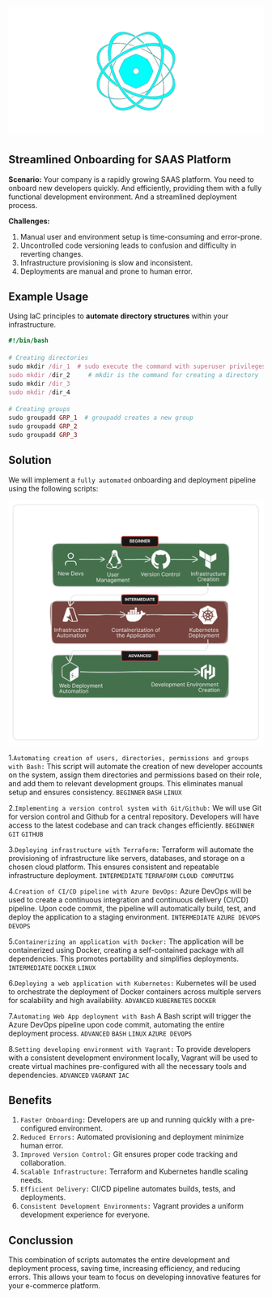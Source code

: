 # ![ForgeOps_banner](images/Forge-ops_banner-removebg-preview.png)

## Streamlined Onboarding for SAAS Platform

**Scenario:** Your company is a rapidly growing SAAS platform. You need to onboard new developers quickly. And efficiently, providing them with a fully functional development environment. And a streamlined deployment process.

**Challenges:**

1. Manual user and environment setup is time-consuming and error-prone.
2. Uncontrolled code versioning leads to confusion and difficulty in reverting changes.
3. Infrastructure provisioning is slow and inconsistent.
4. Deployments are manual and prone to human error.

## Example Usage

Using IaC principles to **automate directory structures** within your infrastructure.

```ruby
#!/bin/bash

# Creating directories
sudo mkdir /dir_1  # sudo execute the command with superuser privileges
sudo mkdir /dir_2     # mkdir is the command for creating a directory
sudo mkdir /dir_3
sudo mkdir /dir_4

# Creating groups
sudo groupadd GRP_1  # groupadd creates a new group
sudo groupadd GRP_2
sudo groupadd GRP_3

```

## Solution

We will implement a ```fully automated``` onboarding and deployment pipeline using the following scripts:

![DevOps_Journey](images/ForgeOps_diagram.png)

1.`Automating creation of users, directories, permissions and groups with Bash:`
This script will automate the creation of new developer accounts on the system, assign them directories and permissions based on their role, and add them to relevant development groups. This eliminates manual setup and ensures consistency.
`BEGINNER` `BASH` `LINUX`

2.`Implementing a version control system with Git/Github:`
We will use Git for version control and Github for a central repository. Developers will have access to the latest codebase and can track changes efficiently.
`BEGINNER` `GIT` `GITHUB`

3.`Deploying infrastructure with Terraform:`
Terraform will automate the provisioning of infrastructure like servers, databases, and storage on a chosen cloud platform. This ensures consistent and repeatable infrastructure deployment.
`INTERMEDIATE` `TERRAFORM` `CLOUD COMPUTING`

4.`Creation of CI/CD pipeline with Azure DevOps:`
Azure DevOps will be used to create a continuous integration and continuous delivery (CI/CD) pipeline. Upon code commit, the pipeline will automatically build, test, and deploy the application to a staging environment.
`INTERMEDIATE` `AZURE DEVOPS` `DEVOPS`

5.`Containerizing an application with Docker:`
The application will be containerized using Docker, creating a self-contained package with all dependencies. This promotes portability and simplifies deployments.
`INTERMEDIATE` `DOCKER` `LINUX`

6.`Deploying a web application with Kubernetes:`
Kubernetes will be used to orchestrate the deployment of Docker containers across multiple servers for scalability and high availability.
`ADVANCED` `KUBERNETES` `DOCKER`

7.`Automating Web App deployment with Bash`
A Bash script will trigger the Azure DevOps pipeline upon code commit, automating the entire deployment process.
`ADVANCED` `BASH` `LINUX` `AZURE DEVOPS`

8.`Setting developing environment with Vagrant:`
To provide developers with a consistent development environment locally, Vagrant will be used to create virtual machines pre-configured with all the necessary tools and dependencies.
`ADVANCED` `VAGRANT` `IAC`

## Benefits

1. `Faster Onboarding:` Developers are up and running quickly with a pre-configured environment.
2. `Reduced Errors:` Automated provisioning and deployment minimize human error.
3. `Improved Version Control:` Git ensures proper code tracking and collaboration.
4. `Scalable Infrastructure:` Terraform and Kubernetes handle scaling needs.
5. `Efficient Delivery:` CI/CD pipeline automates builds, tests, and deployments.
6. `Consistent Development Environments:` Vagrant provides a uniform development experience for everyone.

## Conclussion

This combination of scripts automates the entire development and deployment process, saving time, increasing efficiency, and reducing errors. This allows your team to focus on developing innovative features for your e-commerce platform.
